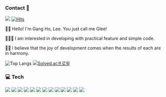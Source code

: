### Contact 👋
<a href="www.google.com" target="_blank"><img src="https://img.shields.io/badge/Mail: gleehave@gmail.com-000000?style=flat-square&logo=#4285F4&logoColor=FFFFFF"/></a>
[![Hits](https://hits.seeyoufarm.com/api/count/incr/badge.svg?url=https%3A%2F%2Fgithub.com%2Fgjbae1212%2Fhit-counter)](https://hits.seeyoufarm.com)                    

🙌🏻 Hello! I'm Gang Ho, Lee. You just call me Glee!

🧑🏻‍💻 I am interested in developing with practical feature and simple code.

✌🏻 I believe that the joy of development comes when the results of each are in harmony.

![Top Langs](https://github-readme-stats.vercel.app/api/top-langs/?username=gleehave&layout=compact)
[![Solved.ac프로필](http://mazassumnida.wtf/api/generate_badge?boj=gleehave)](https://solved.ac/gleehave)


### 💻 Tech
<a target="_blank"><img src="https://img.shields.io/badge/Python-000000?style=flat-square&logo=#3776AB&logoColor=FFFFFF"/></a>
<a target="_blank"><img src="https://img.shields.io/badge/Django-000000?style=flat-square&logo=#3776AB&logoColor=FFFFFF"/></a>
<a target="_blank"><img src="https://img.shields.io/badge/DRF-000000?style=flat-square&logo=#3776AB&logoColor=FFFFFF"/></a>
<a target="_blank"><img src="https://img.shields.io/badge/MySQL-000000?style=flat-square&logo=#3776AB&logoColor=FFFFFF"/></a>
<a target="_blank"><img src="https://img.shields.io/badge/EC2-000000?style=flat-square&logo=#3776AB&logoColor=FFFFFF"/></a>
<a target="_blank"><img src="https://img.shields.io/badge/RDS-000000?style=flat-square&logo=#3776AB&logoColor=FFFFFF"/></a>
<a target="_blank"><img src="https://img.shields.io/badge/S3-000000?style=flat-square&logo=#3776AB&logoColor=FFFFFF"/></a>
<a target="_blank"><img src="https://img.shields.io/badge/Git-000000?style=flat-square&logo=#3776AB&logoColor=FFFFFF"/></a>
<a target="_blank"><img src="https://img.shields.io/badge/Unit Test-000000?style=flat-square&logo=#3776AB&logoColor=FFFFFF"/></a>
<a target="_blank"><img src="https://img.shields.io/badge/Modeling-000000?style=flat-square&logo=#3776AB&logoColor=FFFFFF"/></a>
<a target="_blank"><img src="https://img.shields.io/badge/Jira-000000?style=flat-square&logo=#3776AB&logoColor=FFFFFF"/></a>
<a target="_blank"><img src="https://img.shields.io/badge/Java-000000?style=flat-square&logo=#3776AB&logoColor=FFFFFF"/></a>
<a target="_blank"><img src="https://img.shields.io/badge/Spring-000000?style=flat-square&logo=#3776AB&logoColor=FFFFFF"/></a>

<!--
**gleehave/gleehave** is a ✨ _special_ ✨ repository because its `README.md` (this file) appears on your GitHub profile.

Here are some ideas to get you started:

- 🔭 I’m currently working on ...
- 🌱 I’m currently learning ...
- 👯 I’m looking to collaborate on ...
- 🤔 I’m looking for help with ...
- 💬 Ask me about ...
- 📫 How to reach me: ...
- 😄 Pronouns: ...
- ⚡ Fun fact: ...
-->
